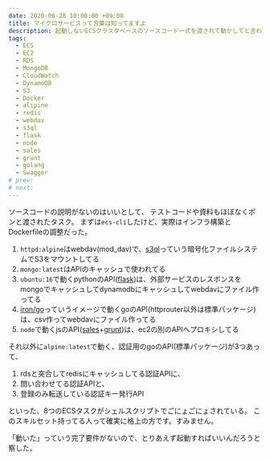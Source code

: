 ```yaml
---
date: 2020-06-28 10:00:00 +09:00
title: マイクロサービスって言葉は知ってますよ
description: 起動しないECSクラスタベースのソースコード一式を渡されて動かしてと言われた話
tags:
  - ECS
  - EC2
  - RDS
  - MongoDB
  - CloudWatch
  - DynamoDB
  - S3
  - Docker
  - alipine
  - redis
  - webdav
  - s3ql
  - flask
  - node
  - sales
  - grunt
  - golang
  - Swagger
# prev:
# next:
---
```

ソースコードの説明がないのはいいとして、
テストコードや資料もほぼなくポンと渡されたタスク。
まずは`ecs-cli`したけど、実際はインフラ構築とDockerfileの調整だった。

1. `httpd:alpine`はwebdav(mod_dav)で、[s3ql](https://github.com/s3ql/s3ql)っていう暗号化ファイルシステムでS3をマウントしてる
1. `mongo:latest`はAPIのキャッシュで使われてる
1. `ubuntu:16`で動くpythonのAPI([flask](https://github.com/pallets/flask))は、外部サービスのレスポンスをmongoでキャッシュしてdynamodbにキャッシュしてwebdavにファイル作ってる
1. [iron/go](https://github.com/iron-io/dockers/tree/master/go)っていうイメージで動くgoのAPI(httprouter以外は標準パッケージ)は、csv作ってwebdavにファイル作ってる
1. `node`で動くjsのAPI([sales](https://github.com/balderdashy/sails)+[grunt](https://github.com/gruntjs/grunt))は、ec2の別のAPIへプロキシしてる

それ以外に`alpine:latest`で動く、認証用のgoのAPI(標準パッケージ)が3つあって、

1. rdsと突合してredisにキャッシュしてる認証APIに、
1. 問い合わせてる認証APIと、
1. 登録のみ転送している認証キー発行API

といった、8つのECSタスクがシェルスクリプトでごにょごにょされている。
このスキルセット持ってる人って確実に格上の方です。すみません。

「動いた」っていう完了要件がないので、とりあえず起動すればいいんだろうと察した。

